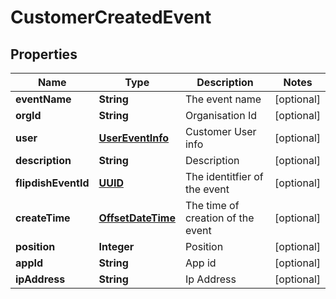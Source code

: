 
# CustomerCreatedEvent

## Properties
Name | Type | Description | Notes
------------ | ------------- | ------------- | -------------
**eventName** | **String** | The event name |  [optional]
**orgId** | **String** | Organisation Id |  [optional]
**user** | [**UserEventInfo**](UserEventInfo.md) | Customer User info |  [optional]
**description** | **String** | Description |  [optional]
**flipdishEventId** | [**UUID**](UUID.md) | The identitfier of the event |  [optional]
**createTime** | [**OffsetDateTime**](OffsetDateTime.md) | The time of creation of the event |  [optional]
**position** | **Integer** | Position |  [optional]
**appId** | **String** | App id |  [optional]
**ipAddress** | **String** | Ip Address |  [optional]




